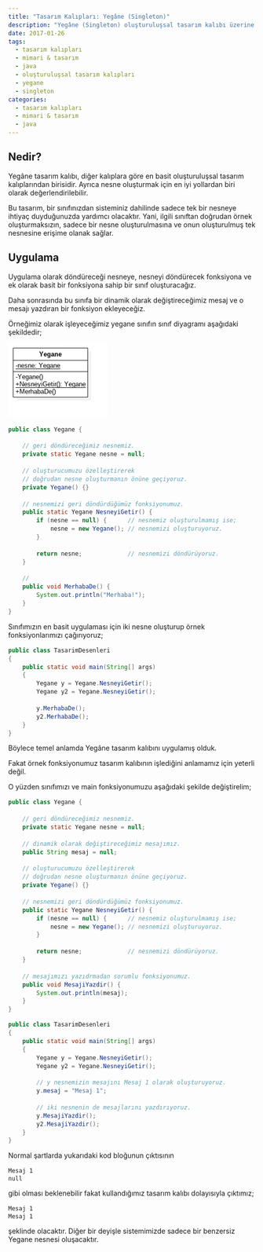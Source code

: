 ```yaml
---
title: "Tasarım Kalıpları: Yegâne (Singleton)"
description: "Yegâne (Singleton) oluşturuluşsal tasarım kalıbı üzerine bir çalışma."
date: 2017-01-26
tags:
  - tasarım kalıpları
  - mimari & tasarım
  - java
  - oluşturuluşsal tasarım kalıpları
  - yegane
  - singleton
categories:
  - tasarım kalıpları
  - mimari & tasarım
  - java
---
```


## Nedir?

Yegâne tasarım kalıbı, diğer kalıplara göre en basit oluşturuluşsal tasarım kalıplarından birisidir.
Ayrıca nesne oluşturmak için en iyi yollardan biri olarak değerlendirilebilir.

Bu tasarım, bir sınıfınızdan sisteminiz dahilinde sadece tek bir nesneye ihtiyaç duyduğunuzda yardımcı olacaktır. Yani, ilgili sınıftan doğrudan örnek oluşturmaksızın, sadece bir nesne oluşturulmasına ve onun oluşturulmuş tek nesnesine erişime olanak sağlar.


## Uygulama

Uygulama olarak döndüreceği nesneye, nesneyi döndürecek fonksiyona ve ek olarak basit bir fonksiyona sahip
 bir sınıf oluşturacağız.

Daha sonrasında bu sınıfa bir dinamik olarak değiştireceğimiz mesaj ve o mesajı yazdıran bir fonksiyon ekleyeceğiz.

Örneğimiz olarak işleyeceğimiz yegane sınıfın sınıf diyagramı aşağıdaki şekildedir;

![Yegane uml sınıf diyagram örneği.](/resimler/yegane.png)

``` java Yegane.java http://nuriuzunoglu.com/downloads/code/yegane/Yegane.java Yegane.java
public class Yegane {

    // geri döndüreceğimiz nesnemiz.
    private static Yegane nesne = null;

    // oluşturucumuzu özelleştirerek 
    // doğrudan nesne oluşturmanın önüne geçiyoruz.
    private Yegane() {}

    // nesnemizi geri döndürdüğümüz fonksiyonumuz.
    public static Yegane NesneyiGetir() {
        if (nesne == null) {      // nesnemiz oluşturulmamış ise;
            nesne = new Yegane(); // nesnemizi oluşturuyoruz.
        }

        return nesne;             // nesnemizi döndürüyoruz.
    }

    //
    public void MerhabaDe() {
        System.out.println("Merhaba!");
    }
}
```

Sınıfımızın en basit uygulaması için iki nesne oluşturup örnek fonksiyonlarımızı çağırıyoruz;

``` java TasarimDesenleri.java
public class TasarimDesenleri
{
    public static void main(String[] args)
    {
        Yegane y = Yegane.NesneyiGetir();
        Yegane y2 = Yegane.NesneyiGetir();

        y.MerhabaDe();
        y2.MerhabaDe();
    }
}
```

Böylece temel anlamda Yegâne tasarım kalıbını uygulamış olduk.

Fakat örnek fonksiyonumuz tasarım kalıbının işlediğini anlamamız için yeterli değil.

O yüzden sınıfımızı ve main fonksiyonumuzu aşağıdaki şekilde değiştirelim;


``` java Yegane.java
public class Yegane {

    // geri döndüreceğimiz nesnemiz.
    private static Yegane nesne = null;

    // dinamik olarak değiştireceğimiz mesajımız.
    public String mesaj = null;

    // oluşturucumuzu özelleştirerek
    // doğrudan nesne oluşturmanın önüne geçiyoruz.
    private Yegane() {}

    // nesnemizi geri döndürdüğümüz fonksiyonumuz.
    public static Yegane NesneyiGetir() {
        if (nesne == null) {      // nesnemiz oluşturulmamış ise;
            nesne = new Yegane(); // nesnemizi oluşturuyoruz.
        }

        return nesne;             // nesnemizi döndürüyoruz.
    }

    // mesajımızı yazıdrmadan sorumlu fonksiyonumuz.
    public void MesajiYazdir() {
        System.out.println(mesaj);
    }
}
```

``` java TasarimDesenleri.java
public class TasarimDesenleri
{
    public static void main(String[] args)
    {
        Yegane y = Yegane.NesneyiGetir();
        Yegane y2 = Yegane.NesneyiGetir();

        // y nesnemizin mesajını Mesaj 1 olarak oluşturuyoruz.
        y.mesaj = "Mesaj 1";

        // iki nesnenin de mesajlarını yazdırıyoruz.
        y.MesajiYazdir();
        y2.MesajiYazdir();
    }
}
```

Normal şartlarda yukarıdaki kod bloğunun çıktısının

```
Mesaj 1
null
```

gibi olması beklenebilir fakat kullandığımız tasarım kalıbı dolayısıyla çıktımız;

```
Mesaj 1
Mesaj 1
```

şeklinde olacaktır. Diğer bir deyişle sistemimizde sadece bir benzersiz Yegane nesnesi oluşacaktır.
